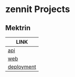 # zennit Projects

## Mektrin

| LINK                                                          |
|---------------------------------------------------------------|
| [api](https://github.com/zennit-io/mektrin-api)               |
| [web](https://github.com/zennit-io/mektrin)                   |
| [deployment](https://github.com/your-organisation/deployment) |

